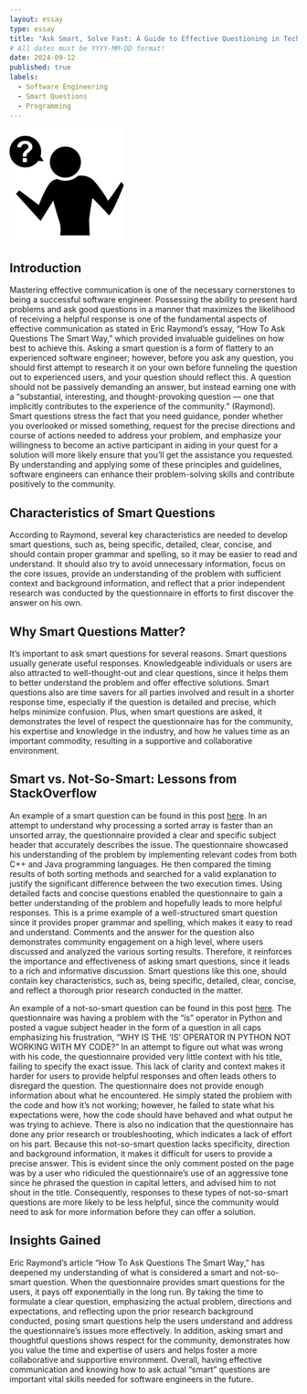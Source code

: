 ```yaml
---
layout: essay
type: essay
title: "Ask Smart, Solve Fast: A Guide to Effective Questioning in Tech"
# All dates must be YYYY-MM-DD format!
date: 2024-09-12
published: true
labels:
  - Software Engineering
  - Smart Questions
  - Programming
---
```


<img width="200px" class="rounded float-start pe-4" src="../img/difficulty/smart-question.jpg">

## Introduction

Mastering effective communication is one of the necessary cornerstones to being a successful software engineer. Possessing the ability to present hard problems and ask good questions in a manner that maximizes the likelihood of receiving a helpful response is one of the fundamental aspects of effective communication as stated in Eric Raymond’s essay, “How To Ask Questions The Smart Way,” which provided invaluable guidelines on how best to achieve this. Asking a smart question is a form of flattery to an experienced software engineer; however, before you ask any question, you should first attempt to research it on your own before funneling the question out to experienced users, and your question should reflect this. A question should not be passively demanding an answer, but instead earning one with a “substantial, interesting, and thought-provoking question — one that implicitly contributes to the experience of the community.” (Raymond). Smart questions stress the fact that you need guidance, ponder whether you overlooked or missed something, request for the precise directions and course of actions needed to address your problem, and emphasize your willingness to become an active participant in aiding in your quest for a solution will more likely ensure that you’ll get the assistance you requested. By understanding and applying some of these principles and guidelines, software engineers can enhance their problem-solving skills and contribute positively to the community. 



## Characteristics of Smart Questions 

According to Raymond, several key characteristics are needed to develop smart questions, such as, being specific, detailed, clear, concise, and should contain proper grammar and spelling, so it may be easier to read and understand. It should also try to avoid unnecessary information, focus on the core issues, provide an understanding of the problem with sufficient context and background information, and reflect that a prior independent research was conducted by the questionnaire in efforts to first discover the answer on his own.

## Why Smart Questions Matter? 

It’s important to ask smart questions for several reasons. Smart questions usually generate useful responses. Knowledgeable individuals or users are also attracted to well-thought-out and clear questions, since it helps them to better understand the problem and offer effective solutions.  Smart questions also are time savers for all parties involved and result in a shorter response time, especially if the question is detailed and precise, which helps minimize confusion.  Plus, when smart questions are asked, it demonstrates the level of respect the questionnaire has for the community, his expertise and knowledge in the industry, and how he values time as an important commodity, resulting in a supportive and collaborative environment. 
 


## Smart vs. Not-So-Smart: Lessons from StackOverflow

An example of a smart question can be found in this post  <a href="https://stackoverflow.com/questions/11227809/why-is-processing-a-sorted-array-faster-than-processing-an-unsorted-array">here</a>.  In an attempt to understand why processing a sorted array is faster than an unsorted array, the questionnaire provided a clear and specific subject header that accurately describes the issue. The questionnaire showcased his understanding of the problem by implementing relevant codes from both C++ and Java programming languages. He then compared the timing results of both sorting methods and searched for a valid explanation to justify the significant difference between the two execution times. Using detailed facts and concise questions enabled the questionnaire to gain a better understanding of the problem and hopefully leads to more helpful responses. This is a prime example of a well-structured smart question since it provides proper grammar and spelling, which makes it easy to read and understand. Comments and the answer for the question also demonstrates community engagement on a high level, where users discussed and analyzed the various sorting results. Therefore, it reinforces the importance and effectiveness of asking smart questions, since it leads to a rich and informative discussion. Smart questions like this one, should contain key characteristics, such as, being specific, detailed, clear, concise, and reflect a thorough prior research conducted in the matter.   

An example of a not-so-smart question can be found in this post <a href="https://stackoverflow.com/questions/78912902/why-is-the-is-operator-in-python-not-working-with-my-code">here</a>. The questionnaire was having a problem with the “is” operator in Python and posted a vague subject header in the form of a question in all caps emphasizing his frustration, “WHY IS THE ‘IS’ OPERATOR IN PYTHON NOT WORKING WITH MY CODE?” In an attempt to figure out what was wrong with his code, the questionnaire provided very little context with his title, failing to specify the exact issue. This lack of clarity and context makes it harder for users to provide helpful responses and often leads others to disregard the question. The questionnaire does not provide enough information about what he encountered. He simply stated the problem with the code and how it’s not working; however, he failed to state what his expectations were, how the code should have behaved and what output he was trying to achieve. There is also no indication that the questionnaire has done any prior research or troubleshooting, which indicates a lack of effort on his part. Because this not-so-smart question lacks specificity, direction and background information, it makes it difficult for users to provide a precise answer. This is evident since the only comment posted on the page was by a user who ridiculed the questionnaire’s use of an aggressive tone since he phrased the question in capital letters, and advised him to not shout in the title.  Consequently, responses to these types of not-so-smart questions are more likely to be less helpful, since the community would need to ask for more information before they can offer a solution.

## Insights Gained
Eric Raymond’s article “How To Ask Questions The Smart Way,” has deepened my understanding of what is considered a smart and not-so-smart question. When the questionnaire provides smart questions for the users, it pays off exponentially in the long run. By taking the time to formulate a clear question, emphasizing the actual problem, directions and expectations, and reflecting upon the prior research background conducted, posing smart questions help the users understand and address the questionnaire’s issues more effectively. In addition, asking smart and thoughtful questions shows respect for the community, demonstrates how you value the time and expertise of users and helps foster a more collaborative and supportive environment. Overall, having effective communication and knowing how to ask actual  “smart” questions are important vital skills needed for software engineers in the future.


